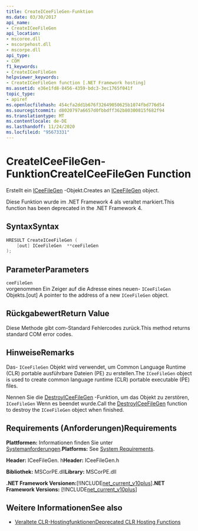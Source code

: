 ```yaml
---
title: CreateICeeFileGen-Funktion
ms.date: 03/30/2017
api_name:
- CreateICeeFileGen
api_location:
- mscoree.dll
- mscorpehost.dll
- mscorpe.dll
api_type:
- COM
f1_keywords:
- CreateICeeFileGen
helpviewer_keywords:
- CreateICeeFileGen function [.NET Framework hosting]
ms.assetid: e36e1fd8-8456-4359-bdc3-3ec1765f041f
topic_type:
- apiref
ms.openlocfilehash: 454cfa2dd1b676f32649050625b1074fbd776d54
ms.sourcegitcommit: d8020797a6657d0fbbdff362b80300815f682f94
ms.translationtype: MT
ms.contentlocale: de-DE
ms.lasthandoff: 11/24/2020
ms.locfileid: "95673331"
---
```

# <a name="createiceefilegen-function"></a><span data-ttu-id="f18eb-102">CreateICeeFileGen-Funktion</span><span class="sxs-lookup"><span data-stu-id="f18eb-102">CreateICeeFileGen Function</span></span>

<span data-ttu-id="f18eb-103">Erstellt ein [ICeeFileGen](iceefilegen-class.md) -Objekt.</span><span class="sxs-lookup"><span data-stu-id="f18eb-103">Creates an [ICeeFileGen](iceefilegen-class.md) object.</span></span>  
  
 <span data-ttu-id="f18eb-104">Diese Funktion wurde im .NET Framework 4 als veraltet markiert.</span><span class="sxs-lookup"><span data-stu-id="f18eb-104">This function has been deprecated in the .NET Framework 4.</span></span>  
  
## <a name="syntax"></a><span data-ttu-id="f18eb-105">Syntax</span><span class="sxs-lookup"><span data-stu-id="f18eb-105">Syntax</span></span>  
  
```cpp  
HRESULT CreateICeeFileGen (  
    [out] ICeeFileGen  **ceeFileGen  
);  
```  
  
## <a name="parameters"></a><span data-ttu-id="f18eb-106">Parameter</span><span class="sxs-lookup"><span data-stu-id="f18eb-106">Parameters</span></span>  

 `ceeFileGen`  
 <span data-ttu-id="f18eb-107">vorgenommen Ein Zeiger auf die Adresse eines neuen- `ICeeFileGen` Objekts.</span><span class="sxs-lookup"><span data-stu-id="f18eb-107">[out] A pointer to the address of a new `ICeeFileGen` object.</span></span>  
  
## <a name="return-value"></a><span data-ttu-id="f18eb-108">Rückgabewert</span><span class="sxs-lookup"><span data-stu-id="f18eb-108">Return Value</span></span>  

 <span data-ttu-id="f18eb-109">Diese Methode gibt com-Standard Fehlercodes zurück.</span><span class="sxs-lookup"><span data-stu-id="f18eb-109">This method returns standard COM error codes.</span></span>  
  
## <a name="remarks"></a><span data-ttu-id="f18eb-110">Hinweise</span><span class="sxs-lookup"><span data-stu-id="f18eb-110">Remarks</span></span>  

 <span data-ttu-id="f18eb-111">Das- `ICeeFileGen` Objekt wird verwendet, um Common Language Runtime (CLR) portable ausführbare Dateien (PE) zu erstellen.</span><span class="sxs-lookup"><span data-stu-id="f18eb-111">The `ICeeFileGen` object is used to create common language runtime (CLR) portable executable (PE) files.</span></span>  
  
 <span data-ttu-id="f18eb-112">Nennen Sie die [DestroyICeeFileGen](destroyiceefilegen-function.md) -Funktion, um das Objekt zu zerstören, `ICeeFileGen` Wenn es beendet wurde.</span><span class="sxs-lookup"><span data-stu-id="f18eb-112">Call the [DestroyICeeFileGen](destroyiceefilegen-function.md) function to destroy the `ICeeFileGen` object when finished.</span></span>  
  
## <a name="requirements"></a><span data-ttu-id="f18eb-113">Requirements (Anforderungen)</span><span class="sxs-lookup"><span data-stu-id="f18eb-113">Requirements</span></span>  

 <span data-ttu-id="f18eb-114">**Plattformen:** Informationen finden Sie unter [Systemanforderungen](../../get-started/system-requirements.md).</span><span class="sxs-lookup"><span data-stu-id="f18eb-114">**Platforms:** See [System Requirements](../../get-started/system-requirements.md).</span></span>  
  
 <span data-ttu-id="f18eb-115">**Header:** ICeeFileGen. h</span><span class="sxs-lookup"><span data-stu-id="f18eb-115">**Header:** ICeeFileGen.h</span></span>  
  
 <span data-ttu-id="f18eb-116">**Bibliothek:** MSCorPE.dll</span><span class="sxs-lookup"><span data-stu-id="f18eb-116">**Library:** MSCorPE.dll</span></span>  
  
 <span data-ttu-id="f18eb-117">**.NET Framework Versionen:**[!INCLUDE[net_current_v10plus](../../../../includes/net-current-v10plus-md.md)]</span><span class="sxs-lookup"><span data-stu-id="f18eb-117">**.NET Framework Versions:** [!INCLUDE[net_current_v10plus](../../../../includes/net-current-v10plus-md.md)]</span></span>  
  
## <a name="see-also"></a><span data-ttu-id="f18eb-118">Weitere Informationen</span><span class="sxs-lookup"><span data-stu-id="f18eb-118">See also</span></span>

- [<span data-ttu-id="f18eb-119">Veraltete CLR-Hostingfunktionen</span><span class="sxs-lookup"><span data-stu-id="f18eb-119">Deprecated CLR Hosting Functions</span></span>](deprecated-clr-hosting-functions.md)
